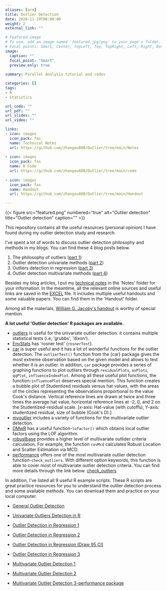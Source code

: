 ```yaml
---
aliases: [arm]
title: Outlier Detection
date: 2020-11-19T00:00:00
weight: 2
external_link: ""

# Featured image
# To use, add an image named `featured.jpg/png` to your page's folder.
# Focal points: Smart, Center, TopLeft, Top, TopRight, Left, Right, BottomLeft, Bottom, BottomRight.
image:
  caption: ""
  focal_point: "Smart"
  preview_only: true
  
summary: Parallel Analysis tutorial and codes 

categories: []
tags:
- R
- Statistics

url_code: ""
url_pdf: ""
url_slides: ""
url_video: ""

links:
- icon: images
  icon_pack: fas
  name: Technical Notes
  url: https://github.com/zhangou888/Outlier/tree/main/Notes
  
- icon: images
  icon_pack: fas
  name: R Code
  url: https://github.com/zhangou888/Outlier/tree/main/code
  
- icon: images
  icon_pack: fas
  name: Handout
  url: https://github.com/zhangou888/Outlier/tree/main/Handout

---
```



{{< figure src="featured.png" numbered="true" alt="Outlier detection" title="Outlier detection"
caption="" >}}

This repository contains all the useful resources (personal opinion) I have found during my outlier detection study and research.

I've spent a lot of words to discuss outlier detection philosophy and methods in my blogs. You can find these 4 blog posts below.

1. The philosophy of outliers ([part 1](/2020/11/02/outliers-part1/)) 
2. Outlier detection univariate methods ([part 2](/2020/11/03/outliers-part2/))
3. Outliers detection in regression ([part 3](/2020/11/09/outliers-part3/))
4. Outlier detection multivariate methods ([part 4](/2020/11/16/outliers-part4/))

Besides my blog articles, I put my [technical notes](https://github.com/zhangou888/Outlier/blob/main/Notes/remove_outlier.docx) in the 'Notes' folder for your information. In the meantime, all the relevant online sources and useful links are saved in the [EXCEL](https://github.com/zhangou888/Outlier/blob/main/Notes/Outliers.xlsx) file.
It includes multiple useful handouts and some valuable papers. You can find them in the 'Handout' folder.

Among all the materials, [William G. Jacoby's handout](https://github.com/zhangou888/Outlier/blob/main/Handout/regression/Outliers_William%20G.%20Jacoby.pdf) is worthy of special mention.

**A lot useful 'Outlier detection' R packages are available.** 

* [outliers](https://cran.r-project.org/web/packages/outliers/) is useful for the univariate outlier detection. it contains multiple statistical tests (i.e, 'grubbs', 'dixon').
* [EnvStats](https://cran.r-project.org/web/packages/EnvStats/index.html) has 'rosner test' (`rosnerTest`).
* [car](https://cran.r-project.org/web/packages/car/index.html) is super useful and it has a lot of wonderful functions for the outlier detection. 
The `outlierTest()` function from the {car} package gives the most extreme observation based on the given model and allows to test whether it is an outlier.
In addition, `car` package provides a series of graphing functions to plot outliers through `residualPlots`, `avPlots`, `qqPlot`, `influenceIndexPlot`. Among all these useful plot functions, the function-`influencePlot` deserves special mention. This function creates a bubble plot of Studentized residuals versus hat values, with the areas of the circles representing the observations proportional to the value Cook's distance.
Vertical reference lines are drawn at twice and three times the average hat value, horizontal reference lines at -2, 0, and 2 on the Studentized-residual scale. [x-axis: Hat-value (with cutoffs), Y-axis: studentized residual, size of bubble (Cook's D).]  
* [mvoutlier](https://cran.r-project.org/web/packages/mvoutlier/index.html) includes a variety of functions for the multivariate outlier detection.
* [DMwR](https://cran.r-project.org/web/packages/DMwR/index.html) has a useful function-`lofactor()` which obtains local outlier factors using the LOF algorithm. 
* [robustbase](https://cran.r-project.org/web/packages/robustbase/index.html) provides a higher level of multivariate outlider criteria calculation. For example, the function `covMcd` calculates Robust Location and Scatter Estimation via MCD.
* [performance](https://cran.r-project.org/web/packages/performance/index.html) offers one of the most multivariate outlier detection function-`check_outliers`. With different option keywords, this function is able to cover most of multivariate outlier detection criteria. You can find more details through the link below.
[check_outliers](https://www.rdocumentation.org/packages/performance/versions/0.5.1/topics/check_outliers)

In addition, I've listed all 9 useful R example scripts. These R scripts are great practice resources for you to understand the outlier detection process and some available methods. You can download them and practice on your local computer.       

* [General Outlier Detection](https://github.com/zhangou888/Outlier/blob/main/code/outlier_analysis1.R)

* [Univariate Outliers Detection in R ](https://github.com/zhangou888/Outlier/blob/main/code/outlier_analysis2.R)

* [Outlier Detection in Regression 1](https://github.com/zhangou888/Outlier/blob/main/code/outlier_analysis3.R)

* [Outlier Detection in Regression 2](https://github.com/zhangou888/Outlier/blob/main/code/outlier_analysis4.R)

* [Outlier Detection in Regression (Draw 95 CI)](https://github.com/zhangou888/Outlier/blob/main/code/outlier_analysis5.R)

* [Outlier Detection in Regression 3](https://github.com/zhangou888/Outlier/blob/main/code/outlier_analysis6.R)

* [Multivariate Outlier Detection 1](https://github.com/zhangou888/Outlier/blob/main/code/outlier_analysis7.R)

* [Multivariate Outlier Detection 2](https://github.com/zhangou888/Outlier/blob/main/code/outlier_analysis8.R)

* [Multivariate Outlier Detection 3-performance package](https://github.com/zhangou888/Outlier/blob/main/code/outlier_analysis9.R)